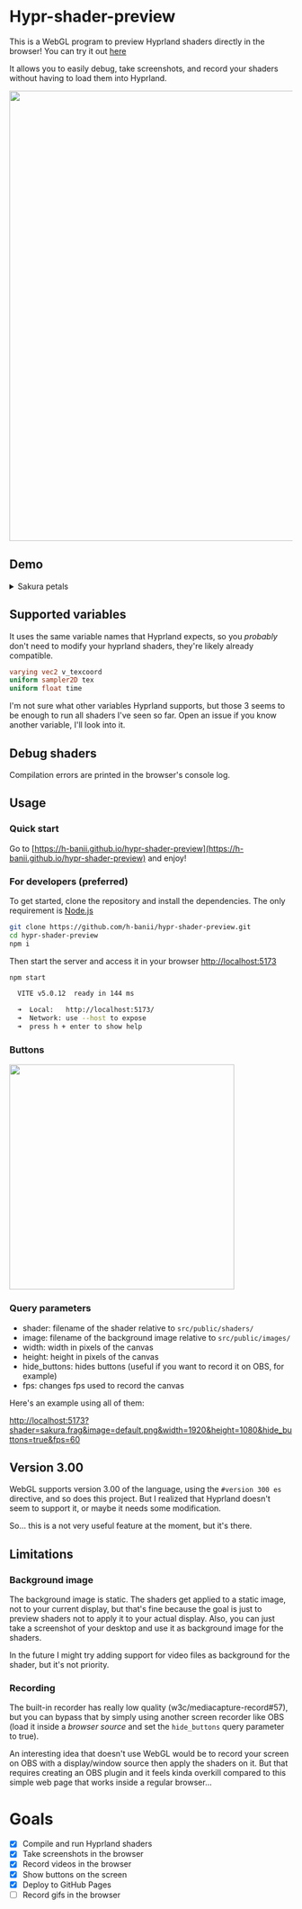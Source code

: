 # Hypr-shader-preview

This is a WebGL program to preview Hyprland shaders directly in the browser!
You can try it out [here](https://h-banii.github.io/hypr-shader-preview/?shader=sakura.frag)

It allows you to easily debug, take screenshots, and record your shaders
without having to load them into Hyprland.

<img src="https://github.com/h-banii/hypr-shader-preview/assets/121690516/6a28eb70-6e62-44c6-b09e-fc568a723755" width="800"/>

## Demo

<details>
  <summary>Sakura petals</summary>
  <p>
    <video src="https://github.com/h-banii/hypr-shader-preview/assets/121690516/35cccd25-f6ae-46e5-a3bb-96112e3d35ff">
    </video>
    <em>
      anime: <a href="https://www.crunchyroll.com/series/GY5V74MPY/citrus">Citrus</a><br>
      wallpaper: <a href="https://www.reddit.com/r/CitrusManga/comments/8vjcpe/">reddit</a><br>
      music: <a href="https://youtu.be/-nmeHZ8rOd8?si=_fZFE2syWFt0SVdL">さりい bgm (YouTube)</a>, <a href="https://twitter.com/sarixbgm">sarixbgm (twitter)</a>
    </em>
  </p>
</details>

## Supported variables

It uses the same variable names that Hyprland expects, so you *probably* don't
need to modify your hyprland shaders, they're likely already compatible.

```glsl
varying vec2 v_texcoord
uniform sampler2D tex
uniform float time
```

I'm not sure what other variables Hyprland supports, but those 3 seems to be
enough to run all shaders I've seen so far. Open an issue if you know another
variable, I'll look into it.

## Debug shaders

Compilation errors are printed in the browser's console log.

## Usage

### Quick start

Go to [https://h-banii.github.io/hypr-shader-preview](https://h-banii.github.io/hypr-shader-preview) and enjoy!

### For developers (preferred)

To get started, clone the repository and install the dependencies.
The only requirement is [Node.js](https://nodejs.org/en)

```sh
git clone https://github.com/h-banii/hypr-shader-preview.git
cd hypr-shader-preview
npm i
```

Then start the server and access it in your browser
[http://localhost:5173](http://localhost:5173)

```sh
npm start

  VITE v5.0.12  ready in 144 ms

  ➜  Local:   http://localhost:5173/
  ➜  Network: use --host to expose
  ➜  press h + enter to show help
```

### Buttons

<image width="400" src="https://github.com/h-banii/hypr-shader-preview/assets/121690516/216bf852-e236-4ac9-8e10-cb8357ed7ef7" />

### Query parameters

- shader: filename of the shader relative to `src/public/shaders/`
- image: filename of the background image relative to `src/public/images/`
- width: width in pixels of the canvas
- height: height in pixels of the canvas
- hide_buttons: hides buttons (useful if you want to record it on OBS, for example)
- fps: changes fps used to record the canvas

Here's an example using all of them:

[http://localhost:5173?shader=sakura.frag&image=default.png&width=1920&height=1080&hide_buttons=true&fps=60](http://localhost:5173?shader=sakura.frag&image=default.png&width=1920&height=1080&hide_buttons=true&fps=60)

## Version 3.00

WebGL supports version 3.00 of the language, using the `#version 300 es`
directive, and so does this project. But I realized that Hyprland doesn't seem
to support it, or maybe it needs some modification.

So... this is a not very useful feature at the moment, but it's there.

## Limitations

### Background image

The background image is static. The shaders get applied to a static image, not
to your current display, but that's fine because the goal is just to preview
shaders not to apply it to your actual display. Also, you can just take a
screenshot of your desktop and use it as background image for the shaders.

In the future I might try adding support for video files as background for the
shader, but it's not priority.

### Recording

The built-in recorder has really low quality (w3c/mediacapture-record#57), but
you can bypass that by simply using another screen recorder like OBS (load it
inside a *browser source* and set the `hide_buttons` query parameter to true).

An interesting idea that doesn't use WebGL would be to record your screen on
OBS with a display/window source then apply the shaders on it. But that
requires creating an OBS plugin and it feels kinda overkill compared to this
simple web page that works inside a regular browser...

# Goals

- [X] Compile and run Hyprland shaders
- [X] Take screenshots in the browser
- [X] Record videos in the browser
- [X] Show buttons on the screen
- [X] Deploy to GitHub Pages
- [ ] Record gifs in the browser
